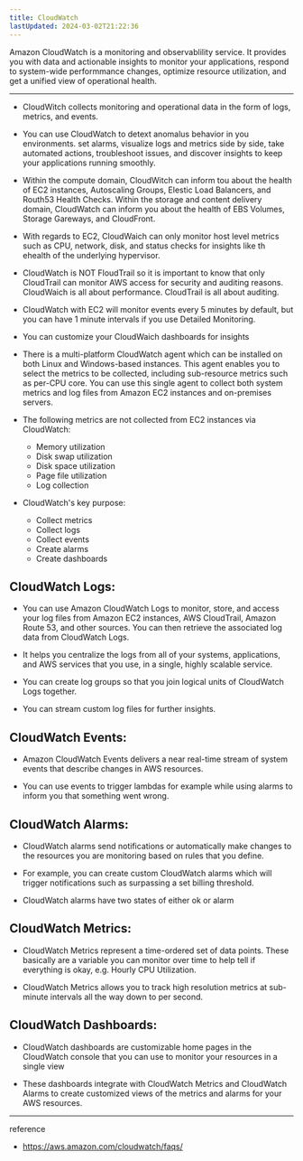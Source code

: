 ```yaml
---
title: CloudWatch
lastUpdated: 2024-03-02T21:22:36
---
```


Amazon CloudWatch is a monitoring and observablility service. It provides you with data and actionable insights to monitor your applications, respond to system-wide performmance changes, optimize resource utilization, and get a unified view of operational health.

---

- CloudWitch collects monitoring and operational data in the form of logs, metrics, and events.

- You can use CloudWatch to detext anomalus behavior in you environments. set alarms, visualize logs and metrics side by side, take automated actions, troubleshoot issues, and discover insights to keep your applications running smoothly.

- Within the compute domain, CloudWitch can inform tou about the health of EC2 instances, Autoscaling Groups, Elestic Load Balancers, and Routh53 Health Checks. Within the storage and content delivery domain, CloudWatch can inform you about the health of EBS Volumes, Storage Gareways, and CloudFront.

- With regards to EC2, CloudWaich can only monitor host level metrics such as CPU, network, disk, and status checks for insights like th ehealth of the underlying hypervisor.

- CloudWatch is NOT FloudTrail so it is important to know that only CloudTrail can monitor AWS access for security and auditing reasons. CloudWaich is all about performance. CloudTrail is all about auditing.

- CloudWatch with EC2 will monitor events every 5 minutes by default, but you can have 1 minute intervals if you use Detailed Monitoring.

- You can customize your CloudWaich dashboards for insights

- There is a multi-platform CloudWatch agent which can be installed on both Linux and Windows-based instances. This agent enables you to select the metrics to be collected, including sub-resource metrics such as per-CPU core. You can use this single agent to collect both system metrics and log files from Amazon EC2 instances and on-premises servers.

- The following metrics are not collected from EC2 instances via CloudWatch:
    - Memory utilization
    - Disk swap utilization
    - Disk space utilization
    - Page file utilization
    - Log collection

- CloudWatch's key purpose:
    - Collect metrics
    - Collect logs
    - Collect events
    - Create alarms
    - Create dashboards

## CloudWatch Logs:

- You can use Amazon CloudWatch Logs to monitor, store, and access your log files from Amazon EC2 instances, AWS CloudTrail, Amazon Route 53, and other sources. You can then retrieve the associated log data from CloudWatch Logs.

- It helps you centralize the logs from all of your systems, applications, and AWS services that you use, in a single, highly scalable service.

- You can create log groups so that you join logical units of CloudWatch Logs together.

- You can stream custom log files for further insights.

## CloudWatch Events:

- Amazon CloudWatch Events delivers a near real-time stream of system events that describe changes in AWS resources.
  
- You can use events to trigger lambdas for example while using alarms to inform you that something went wrong.

## CloudWatch Alarms:

- CloudWatch alarms send notifications or automatically make changes to the resources you are monitoring based on rules that you define.

- For example, you can create custom CloudWatch alarms which will trigger notifications such as surpassing a set billing threshold.

- CloudWatch alarms have two states of either ok or alarm

## CloudWatch Metrics:

- CloudWatch Metrics represent a time-ordered set of data points.
    These basically are a variable you can monitor over time to help tell if everything is okay, e.g. Hourly CPU Utilization.

- CloudWatch Metrics allows you to track high resolution metrics at sub-minute intervals all the way down to per second.

## CloudWatch Dashboards:

- CloudWatch dashboards are customizable home pages in the CloudWatch console that you can use to monitor your resources in a single view

- These dashboards integrate with CloudWatch Metrics and CloudWatch Alarms to create customized views of the metrics and alarms for your AWS resources.

---
reference
- https://aws.amazon.com/cloudwatch/faqs/